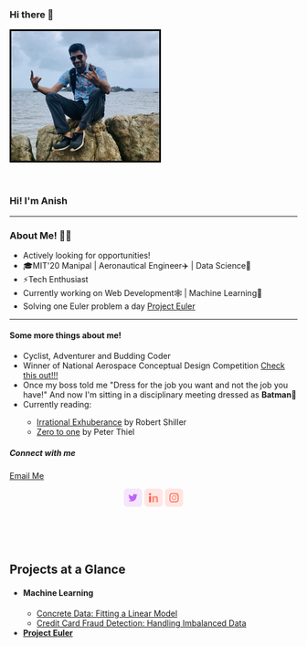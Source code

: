 ### Hi there 👋
<p><img src="https://github.com/anishpai/CV/blob/master/propic.jpg" width="259" height = "227" style="border:3px solid black" display: block;
    margin-left: auto;
    margin-right: auto;
    width: 50%;></p><br>

<h3>Hi! I'm Anish</h3>
<hr background_color="red">
<h3>About Me! 🙋‍♂️</h3>

<ul>
    <li>Actively looking for opportunities!</li>
  <li>🎓MIT'20 Manipal | Aeronautical Engineer✈️ | Data Science🧬</li>
  <li>⚡Tech Enthusiast</li>
  <li>Currently working on Web Development🕸️ | Machine Learning🤖 </li>
  <li>Solving one Euler problem a day <a href="https://projecteuler.net/">Project Euler</a></li>
</ul>
<hr>
<div>
    <p><h4>Some more things about me!</h4></p>
    <ul>
        <li>Cyclist, Adventurer and Budding Coder</li>
        <li>Winner of National Aerospace Conceptual Design Competition <a href="https://timesofindia.indiatimes.com/home/education/news/manipal-students-bag-first-prize-for-uav-design/articleshow/70903855.cms">Check this out!!!</a></li>
        <li>Once my boss told me "Dress for the job you want and not the job you have!" And now I'm sitting in a disciplinary meeting dressed as <strong>Batman</strong>🦇</li>
        <li>Currently reading:</li>
            <ul>
                <li> <a href = "https://www.goodreads.com/book/show/100132.Irrational_Exuberance">Irrational Exhuberance</a> by Robert Shiller</li>
                <li> <a href = "https://www.goodreads.com/book/show/18050143-zero-to-one">Zero to one</a> by Peter Thiel </li>
            </ul>
    </ul>
</div>
<p align="center">
    <h5><i>Connect with me</i></h5>
    <a href = "mailto: paianish5@gmail.com">Email Me</a>
</p>

<p align="center">
    <a href="https://twitter.com/realAnishPai" alt="Twitter"><img src="https://github.com/anishpai/CV/blob/master/twitter.png"></a>
    <a href="https://www.linkedin.com/in/anishpai/" alt="LinkedIn"><img src="https://github.com/anishpai/CV/blob/master/linkedin.png"></a>
    <a href="https://instagram.com/anish_pai" alt="Twitter"><img src="https://github.com/anishpai/CV/blob/master/insta.png"></a>
</p>

<br>
<br>
<br>
<h2> Projects at a Glance </h2>
<ul>
    <li><h4>Machine Learning</h4></li>
<ul>
    <li><a href = "https://github.com/anishpai/MachineLearning-Projects/blob/master/Concrete%20Data:%20Fitting%20a%20Linear%20Model/concrete-data-fitting-a-linear-model.ipynb">Concrete Data: Fitting a Linear Model</a></li>
    <li><a href = "https://github.com/anishpai/MachineLearning-Projects/blob/master/Credit%20Card%20Fraud%20Detection/Credit_Card%20Fraud%20Det-checkpoint.ipynb">Credit Card Fraud Detection: Handling Imbalanced Data</a></li>
</ul>
    <li><a href = "https://github.com/anishpai/Project-Euler/blob/master/README.md"><strong> Project Euler</strong></a></li>
    
</ul>
